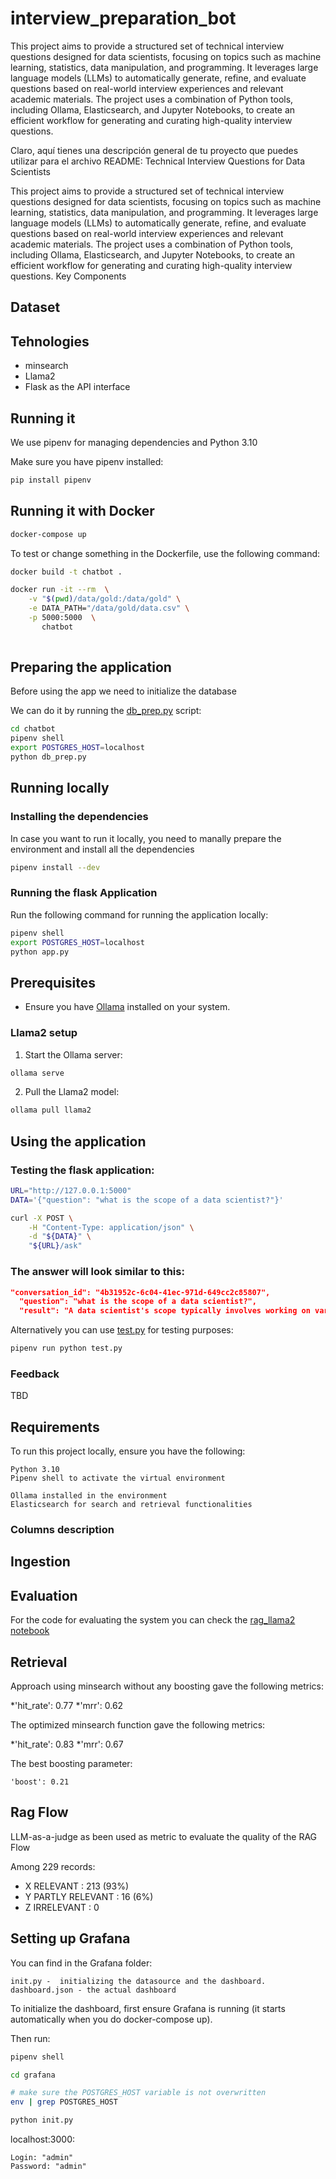 # interview_preparation_bot

This project aims to provide a structured set of technical interview questions designed for data scientists, focusing on topics such as machine learning, statistics, data manipulation, and programming. It leverages large language models (LLMs) to automatically generate, refine, and evaluate questions based on real-world interview experiences and relevant academic materials. The project uses a combination of Python tools, including Ollama, Elasticsearch, and Jupyter Notebooks, to create an efficient workflow for generating and curating high-quality interview questions.

Claro, aquí tienes una descripción general de tu proyecto que puedes utilizar para el archivo README:
Technical Interview Questions for Data Scientists

This project aims to provide a structured set of technical interview questions designed for data scientists, focusing on topics such as machine learning, statistics, data manipulation, and programming. It leverages large language models (LLMs) to automatically generate, refine, and evaluate questions based on real-world interview experiences and relevant academic materials. The project uses a combination of Python tools, including Ollama, Elasticsearch, and Jupyter Notebooks, to create an efficient workflow for generating and curating high-quality interview questions.
Key Components

## Dataset


## Tehnologies

* minsearch
* Llama2
* Flask as the API interface


## Running it

We use pipenv for managing dependencies and Python 3.10

Make sure you have pipenv installed:

```bash
pip install pipenv
```

## Running it with Docker

```bash
docker-compose up
```
To test or change something in the Dockerfile, use the following command:

```bash
docker build -t chatbot .

docker run -it --rm  \
    -v "$(pwd)/data/gold:/data/gold" \
    -e DATA_PATH="/data/gold/data.csv" \
    -p 5000:5000  \
       chatbot
    
```

## Preparing the application

Before using the app we need to initialize the database

We can do it by running the [db_prep.py](chatbot/db_prep.py) script:

```bash
cd chatbot
pipenv shell 
export POSTGRES_HOST=localhost 
python db_prep.py
```

## Running locally
### Installing the dependencies

In case you want to run it locally, you need to manally prepare the environment and install all the dependencies

```bash
pipenv install --dev
```
### Running the flask Application

Run the following command for running the application locally:

```bash
pipenv shell 
export POSTGRES_HOST=localhost 
python app.py

```

## Prerequisites

- Ensure you have [Ollama](https://ollama.com) installed on your system.

### Llama2 setup

1. Start the Ollama server:

```bash
ollama serve
```

2. Pull the Llama2 model:

```bash
ollama pull llama2
```

## Using the application

### Testing the flask application:

```bash
URL="http://127.0.0.1:5000"
DATA='{"question": "what is the scope of a data scientist?"}'

curl -X POST \
    -H "Content-Type: application/json" \
    -d "${DATA}" \
    "${URL}/ask"
```


### The answer will look similar to this:

```json
"conversation_id": "4b31952c-6c04-41ec-971d-649cc2c85807",
  "question": "what is the scope of a data scientist?",
  "result": "A data scientist's scope typically involves working on various aspects of the machine learning (ML) lifecycle, including data preparation, model development, deployment, and maintenance. The specific responsibilities may vary depending on the company, team, and job title, but some common tasks include:\n\n1. Data analysis: Cleaning, processing, and interpreting large datasets to extract insights and identify patterns.\n2. Model development: Building, training, and validating ML models using various techniques, such as supervised and unsupervised learning, deep learning, and reinforcement learning.\n3. Deployment: Integrating trained models into production environments, ensuring they are scalable and reliable.\n4. Maintenance: Monitoring model performance, updating or refreshing models as needed, and addressing any issues that arise.\n5. Collaboration: Working closely with cross-functional teams, such as engineering, product management, and business stakeholders, to identify ML opportunities and solve complex problems.\n6. Communication: Presenting findings and insights to stakeholders, communicating results effectively, and explaining technical concepts to non-technical audiences.\n7. Data visualization: Creating informative and engaging visualizations to help communicate insights and findings to stakeholders.\n8. Algorithm selection: Choosing the most appropriate algorithms and techniques for a given problem or dataset, based on factors such as data quality, complexity, and scalability.\n9. Hyperparameter tuning: Optimizing model performance by adjusting hyperparameters, which are parameters that control the behavior of ML models.\n10. Model evaluation: Assessing the performance of ML models using various metrics and techniques, such as cross-validation, to ensure they are accurate and robust.\n\nOverall, a data scientist's scope involves working on a wide range of tasks related to data analysis, model development, deployment, and maintenance, with a focus on leveraging ML techniques to drive business impact."

```

Alternatively you can use [test.py](test.py) for testing purposes:

```bash
pipenv run python test.py

```


### Feedback

TBD

## Requirements

To run this project locally, ensure you have the following:

    Python 3.10
    Pipenv shell to activate the virtual environment

    Ollama installed in the environment
    Elasticsearch for search and retrieval functionalities




### Columns description


## Ingestion


## Evaluation

For the code for evaluating the system you can check the [rag_llama2 notebook](notebooks/rag_llama2.ipynb)


## Retrieval 

Approach using minsearch without any boosting gave the following metrics:

*'hit_rate': 0.77
*'mrr': 0.62

The optimized minsearch function gave the following metrics:

*'hit_rate': 0.83
*'mrr': 0.67

The best boosting parameter:

```
'boost': 0.21
```

## Rag Flow

LLM-as-a-judge as been used as metric to evaluate the quality of the RAG Flow 

Among 229 records:

* X RELEVANT : 213 (93%)
* Y PARTLY RELEVANT : 16 (6%)
* Z IRRELEVANT : 0

## Setting up Grafana

You can find in the Grafana folder:

    init.py -  initializing the datasource and the dashboard.
    dashboard.json - the actual dashboard 

To initialize the dashboard, first ensure Grafana is running (it starts automatically when you do docker-compose up).

Then run:
```bash
pipenv shell

cd grafana

# make sure the POSTGRES_HOST variable is not overwritten 
env | grep POSTGRES_HOST

python init.py

```
localhost:3000:

    Login: "admin"
    Password: "admin"


